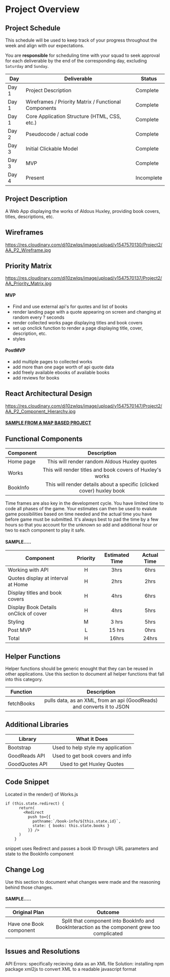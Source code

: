 # Project Overview

## Project Schedule

This schedule will be used to keep track of your progress throughout the week and align with our expectations.  

You are **responsible** for scheduling time with your squad to seek approval for each deliverable by the end of the corresponding day, excluding `Saturday` and `Sunday`.

|  Day | Deliverable | Status
|---|---| ---|
|Day 1| Project Description | Complete
|Day 1| Wireframes / Priority Matrix / Functional Components | Complete
|Day 1| Core Application Structure (HTML, CSS, etc.) | Complete
|Day 2| Pseudocode / actual code | Complete
|Day 3| Initial Clickable Model  | Complete
|Day 3| MVP | Complete
|Day 4| Present | Incomplete


## Project Description

A Web App displaying the works of Aldous Huxley, providing book covers, titles, descriptions, etc.

## Wireframes

https://res.cloudinary.com/dj10zwlqs/image/upload/v1547570130/Project2/AA_P2_Wireframe.jpg

## Priority Matrix

https://res.cloudinary.com/dj10zwlqs/image/upload/v1547570137/Project2/AA_Priority_Matrix.jpg

#### MVP 

- Find and use external api's for quotes and list of books
- render landing page with a quote appearing on screen and changing at random every ? seconds
- render collected works page displaying titles and book covers 
- set up onclick function to render a page displaying title, cover, description, etc. 
- styles 

#### PostMVP 
- add multiple pages to collected works 
- add more than one page worth of api quote data 
- add freely available ebooks of available books
- add reviews for books 

## React Architectural Design

https://res.cloudinary.com/dj10zwlqs/image/upload/v1547570147/Project2/AA_P2_Component_Hierarchy.jpg

#### [SAMPLE FROM A MAP BASED PROJECT](https://res.cloudinary.com/dvjtpejbw/image/upload/v1540221204/20181022_111216.jpg)

## Functional Components

| Component | Description | 
| --- | :---: |  
| Home page | This will render random Aldous Huxley quotes | 
| Works | This will render titles and book covers of Huxley's works | 
| BookInfo | This will render details about a specific (clicked cover) huxley book | 


Time frames are also key in the development cycle.  You have limited time to code all phases of the game.  Your estimates can then be used to evalute game possibilities based on time needed and the actual time you have before game must be submitted. It's always best to pad the time by a few hours so that you account for the unknown so add and additional hour or two to each component to play it safe.

#### SAMPLE.....
| Component | Priority | Estimated Time | Actual Time |
| --- | :---: |  :---: | :---: |
| Working with API | H | 3hrs| 6hrs |
| Quotes display at interval at Home | H | 2hrs| 2hrs |
| Display titles and book covers | H | 4hrs| 6hrs |
| Display Book Details onClick of cover | H | 4hrs| 5hrs |
| Styling | M | 3 hrs| 5hrs |
| Post MVP | L | 15 hrs| 0hrs |
| Total | H | 16hrs| 24hrs | 

## Helper Functions
Helper functions should be generic enought that they can be reused in other applications. Use this section to document all helper functions that fall into this category.

| Function | Description | 
| --- | :---: |  
| fetchBooks | pulls data, as an XML, from an api (GoodReads) and converts it to JSON | 

## Additional Libraries
 
| Library | What it Does | 
| --- | :---: |  
| Bootstrap | Used to help style my application | 
| GoodReads API | Used to get book covers and info | 
| GoodQuotes API | Used to get Huxley Quotes | 

## Code Snippet 

Located in the render() of Works.js
```
if (this.state.redirect) {
      return(
        <Redirect 
          push to={{
            pathname:`/book-info/${this.state.id}`,
            state: { books: this.state.books }
          }} />
      )
    }
```
snippet uses Redirect and passes a book ID through URL parameters and state to the BookInfo component

## Change Log
 Use this section to document what changes were made and the reasoning behind those changes.  

#### SAMPLE.....
| Original Plan | Outcome | 
| --- | :---: |  
| Have one Book component | Split that component into BookInfo and BookInteraction as the component grew too complicated | 

## Issues and Resolutions

API Errors: specifically recieving data as an XML file 
    Solution: installing npm package xml2js to convert XML to a readable javascript format
